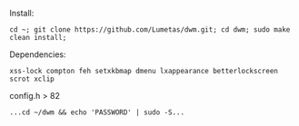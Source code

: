 Install:
~~~
cd ~; git clone https://github.com/Lumetas/dwm.git; cd dwm; sudo make clean install; 
~~~
Dependencies: 
~~~
xss-lock compton feh setxkbmap dmenu lxappearance betterlockscreen scrot xclip
~~~
config.h > 82
~~~
...cd ~/dwm && echo 'PASSWORD' | sudo -S...
~~~
